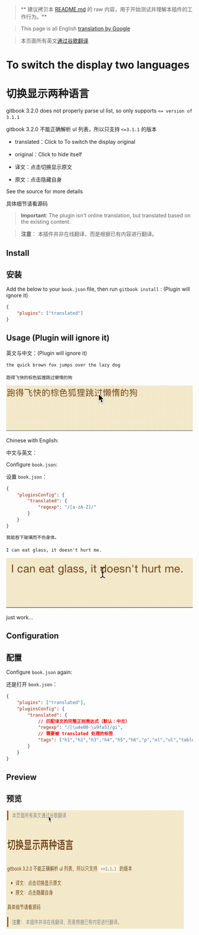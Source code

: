 > ** 建议拷贝本 [README.md](https://raw.githubusercontent.com/looch/gitbook-plugin-translated/master/README.md) 的 raw 内容，用于开始测试并理解本插件的工作行为。**

> This page is all English [translation by Google](https://translate.google.com/)

> 本页面所有英文[通过谷歌翻译](https://translate.google.com/)

# To switch the display two languages

# 切换显示两种语言

gitbook 3.2.0 does not properly parse ul list, so only supports `<= version of 3.1.1`

gitbook 3.2.0 不能正确解析 ul 列表，所以只支持 `<=3.1.1` 的版本

* translated：Click to To switch the display original
* original：Click to hide itself


* 译文：点击切换显示原文
* 原文：点击隐藏自身

See the source for more details

具体细节请看源码

> **Important**: 
The plugin isn't online translation, but translated based on the existing content.

> **注意**：
本插件并非在线翻译，而是根据已有内容进行翻译。

## Install

## 安装

Add the below to your `book.json` file, then run `gitbook install` : (Plugin will ignore it)

```json
{
    "plugins": ["translated"]
}
```

## Usage (Plugin will ignore it)

英文与中文：(Plugin will ignore it)

```markdown
the quick brown fox jumps over the lazy dog

跑得飞快的棕色狐狸跳过懒惰的狗

```

![english-with-chinese](./etc.gif)

Chinese with English:

中文与英文：

Configure `book.json`:

设置 `book.json`：

```json
{
    "pluginsConfig": {
        "translated": {
            "regexp": "/[a-zA-Z]/"
        }
    }
}
```

```markdown
我能吞下玻璃而不伤身体。

I can eat glass, it doesn't hurt me.
```

![chinese-with-english](./cte.gif)

just work...


## Configuration

## 配置

Configure `book.json` again:

还是打开 `book.json`：

```json
{
    "plugins": ["translated"],
    "pluginsConfig": {
        "translated": {
            // 匹配译文的完整正则表达式（默认：中文）
            "regexp": "/[\u4e00-\u9fa5]/gi",
            // 需要被 translated 处理的标签
            "tags": ["h1","h2","h3","h4","h5","h6","p","ol","ul","table"]
        }
    }
}
```

## Preview

## 预览

![preview](./preview.gif)
